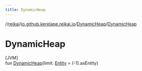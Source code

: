```yaml
---
title: DynamicHeap
---
```

//[reikai](../../../index.html)/[io.github.kerelape.reikai.io](../index.html)/[DynamicHeap](index.html)/[DynamicHeap](-dynamic-heap.html)



# DynamicHeap



[JVM]\
fun [DynamicHeap](-dynamic-heap.html)(limit: [Entity](../../io.github.kerelape.reikai.core/-entity/index.html) = (-1).asEntity)




